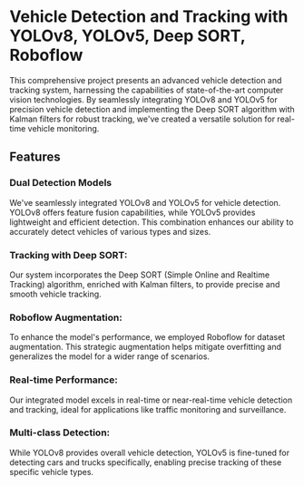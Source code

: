 # Vehicle Detection and Tracking with YOLOv8, YOLOv5, Deep SORT, Roboflow
This comprehensive project presents an advanced vehicle detection and tracking system, harnessing the capabilities of state-of-the-art computer vision technologies. By seamlessly integrating YOLOv8 and YOLOv5 for precision vehicle detection and implementing the Deep SORT algorithm with Kalman filters for robust tracking, we've created a versatile solution for real-time vehicle monitoring.

## Features
### Dual Detection Models
We've seamlessly integrated YOLOv8 and YOLOv5 for vehicle detection. YOLOv8 offers feature fusion capabilities, while YOLOv5 provides lightweight and efficient detection. This combination enhances our ability to accurately detect vehicles of various types and sizes.
### Tracking with Deep SORT: 
Our system incorporates the Deep SORT (Simple Online and Realtime Tracking) algorithm, enriched with Kalman filters, to provide precise and smooth vehicle tracking.
### Roboflow Augmentation:
To enhance the model's performance, we employed Roboflow for dataset augmentation. This strategic augmentation helps mitigate overfitting and generalizes the model for a wider range of scenarios.
### Real-time Performance: 
Our integrated model excels in real-time or near-real-time vehicle detection and tracking, ideal for applications like traffic monitoring and surveillance.
### Multi-class Detection: 
While YOLOv8 provides overall vehicle detection, YOLOv5 is fine-tuned for detecting cars and trucks specifically, enabling precise tracking of these specific vehicle types.
